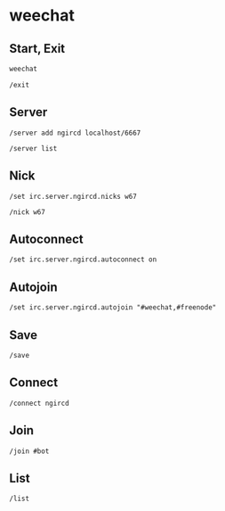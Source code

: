 # weechat

## Start, Exit

```bash
weechat
```

```weechat
/exit
```

## Server

```weechat
/server add ngircd localhost/6667
```

```weechat
/server list
```

## Nick

```weechat
/set irc.server.ngircd.nicks w67
```

```weechat
/nick w67
```

## Autoconnect

```weechat
/set irc.server.ngircd.autoconnect on
```

## Autojoin

```weechat
/set irc.server.ngircd.autojoin "#weechat,#freenode"
```

## Save

```weechat
/save
```

## Connect

```weechat
/connect ngircd
```

## Join

```weechat
/join #bot
```

## List

```weechat
/list
```
